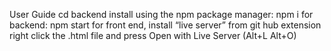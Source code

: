 User Guide
cd backend
install using the npm package manager:
npm i
for backend:
npm start
for front end, install “live server” from git hub extension
right click the .html file and press Open with Live Server (Alt+L Alt+O)

